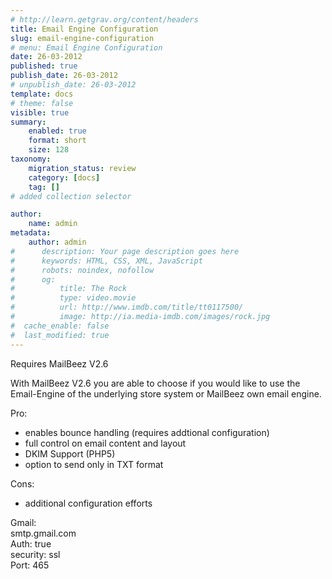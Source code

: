 ```yaml
---
# http://learn.getgrav.org/content/headers
title: Email Engine Configuration
slug: email-engine-configuration
# menu: Email Engine Configuration
date: 26-03-2012
published: true
publish_date: 26-03-2012
# unpublish_date: 26-03-2012
template: docs
# theme: false
visible: true
summary:
    enabled: true
    format: short
    size: 128
taxonomy:
    migration_status: review
    category: [docs]
    tag: []
# added collection selector

author:
    name: admin
metadata:
    author: admin
#      description: Your page description goes here
#      keywords: HTML, CSS, XML, JavaScript
#      robots: noindex, nofollow
#      og:
#          title: The Rock
#          type: video.movie
#          url: http://www.imdb.com/title/tt0117500/
#          image: http://ia.media-imdb.com/images/rock.jpg
#  cache_enable: false
#  last_modified: true
---
```


Requires MailBeez V2.6

With MailBeez V2.6 you are able to choose if you would like to use the Email-Engine of the underlying store system or MailBeez own email engine.

Pro:  
 - enables bounce handling (requires addtional configuration)  
 - full control on email content and layout  
 - DKIM Support (PHP5)  
 - option to send only in TXT format

Cons:  
 - additional configuration efforts

Gmail:  
 smtp.gmail.com  
 Auth: true  
 security: ssl  
 Port: 465
